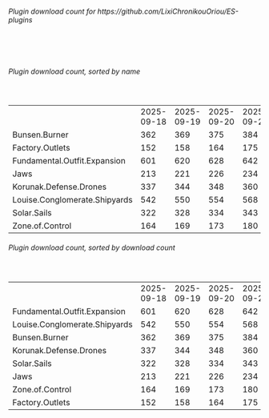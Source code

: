 <h6>Plugin download count for https://github.com/LixiChronikouOriou/ES-plugins</h6><br>
<br>
<h6>Plugin download count, sorted by name</h6><sub><sup><br>
<table>
	<tr>
		<td></td>
		<td>2025-09-18</td>
		<td>2025-09-19</td>
		<td>2025-09-20</td>
		<td>2025-09-21</td>
		<td>2025-09-22</td>
		<td>2025-09-23</td>
		<td>2025-09-24</td>
		<td>today +</td>
	</tr>
	<tr>
		<td>Bunsen.Burner</td>
		<td>362</td>
		<td>369</td>
		<td>375</td>
		<td>384</td>
		<td>390</td>
		<td>395</td>
		<td>401</td>
		<td>+ 6</td>
	</tr>
	<tr>
		<td>Factory.Outlets</td>
		<td>152</td>
		<td>158</td>
		<td>164</td>
		<td>175</td>
		<td>180</td>
		<td>189</td>
		<td>194</td>
		<td>+ 5</td>
	</tr>
	<tr>
		<td>Fundamental.Outfit.Expansion</td>
		<td>601</td>
		<td>620</td>
		<td>628</td>
		<td>642</td>
		<td>649</td>
		<td>660</td>
		<td>670</td>
		<td>+ 10</td>
	</tr>
	<tr>
		<td>Jaws</td>
		<td>213</td>
		<td>221</td>
		<td>226</td>
		<td>234</td>
		<td>239</td>
		<td>246</td>
		<td>254</td>
		<td>+ 8</td>
	</tr>
	<tr>
		<td>Korunak.Defense.Drones</td>
		<td>337</td>
		<td>344</td>
		<td>348</td>
		<td>360</td>
		<td>365</td>
		<td>370</td>
		<td>375</td>
		<td>+ 5</td>
	</tr>
	<tr>
		<td>Louise.Conglomerate.Shipyards</td>
		<td>542</td>
		<td>550</td>
		<td>554</td>
		<td>568</td>
		<td>574</td>
		<td>579</td>
		<td>586</td>
		<td>+ 7</td>
	</tr>
	<tr>
		<td>Solar.Sails</td>
		<td>322</td>
		<td>328</td>
		<td>334</td>
		<td>343</td>
		<td>348</td>
		<td>355</td>
		<td>363</td>
		<td>+ 8</td>
	</tr>
	<tr>
		<td>Zone.of.Control</td>
		<td>164</td>
		<td>169</td>
		<td>173</td>
		<td>180</td>
		<td>186</td>
		<td>193</td>
		<td>200</td>
		<td>+ 7</td>
	</tr>
</table>
</sub></sup>
<h6>Plugin download count, sorted by download count</h6><sub><sup><br>
<table>
	<tr>
		<td></td>
		<td>2025-09-18</td>
		<td>2025-09-19</td>
		<td>2025-09-20</td>
		<td>2025-09-21</td>
		<td>2025-09-22</td>
		<td>2025-09-23</td>
		<td>2025-09-24</td>
		<td>today +</td>
	</tr>
	<tr>
		<td>Fundamental.Outfit.Expansion</td>
		<td>601</td>
		<td>620</td>
		<td>628</td>
		<td>642</td>
		<td>649</td>
		<td>660</td>
		<td>670</td>
		<td>+ 10</td>
	</tr>
	<tr>
		<td>Louise.Conglomerate.Shipyards</td>
		<td>542</td>
		<td>550</td>
		<td>554</td>
		<td>568</td>
		<td>574</td>
		<td>579</td>
		<td>586</td>
		<td>+ 7</td>
	</tr>
	<tr>
		<td>Bunsen.Burner</td>
		<td>362</td>
		<td>369</td>
		<td>375</td>
		<td>384</td>
		<td>390</td>
		<td>395</td>
		<td>401</td>
		<td>+ 6</td>
	</tr>
	<tr>
		<td>Korunak.Defense.Drones</td>
		<td>337</td>
		<td>344</td>
		<td>348</td>
		<td>360</td>
		<td>365</td>
		<td>370</td>
		<td>375</td>
		<td>+ 5</td>
	</tr>
	<tr>
		<td>Solar.Sails</td>
		<td>322</td>
		<td>328</td>
		<td>334</td>
		<td>343</td>
		<td>348</td>
		<td>355</td>
		<td>363</td>
		<td>+ 8</td>
	</tr>
	<tr>
		<td>Jaws</td>
		<td>213</td>
		<td>221</td>
		<td>226</td>
		<td>234</td>
		<td>239</td>
		<td>246</td>
		<td>254</td>
		<td>+ 8</td>
	</tr>
	<tr>
		<td>Zone.of.Control</td>
		<td>164</td>
		<td>169</td>
		<td>173</td>
		<td>180</td>
		<td>186</td>
		<td>193</td>
		<td>200</td>
		<td>+ 7</td>
	</tr>
	<tr>
		<td>Factory.Outlets</td>
		<td>152</td>
		<td>158</td>
		<td>164</td>
		<td>175</td>
		<td>180</td>
		<td>189</td>
		<td>194</td>
		<td>+ 5</td>
	</tr>
</table>
</sub></sup>
